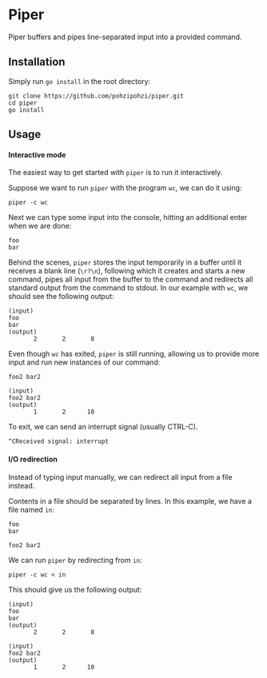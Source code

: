# Piper

Piper buffers and pipes line-separated input into a provided command. 

## Installation

Simply run `go install` in the root directory:

```
git clone https://github.com/pohzipohzi/piper.git
cd piper
go install
```

## Usage

#### Interactive mode

The easiest way to get started with `piper` is to run it interactively.

Suppose we want to run `piper` with the program `wc`, we can do it using:

```
piper -c wc
```

Next we can type some input into the console, hitting an additional enter when we are done:

```
foo
bar
```

Behind the scenes, `piper` stores the input temporarily in a buffer until it receives a blank line (`\r?\n`), following which it creates and starts a new command, pipes all input from the buffer to the command and redirects all standard output from the command to stdout. In our example with `wc`, we should see the following output:

```
(input)
foo
bar
(output)
       2       2       8
```

Even though `wc` has exited, `piper` is still running, allowing us to provide more input and run new instances of our command:

```
foo2 bar2

(input)
foo2 bar2
(output)
       1       2      10
```

To exit, we can send an interrupt signal (usually CTRL-C).

```
^CReceived signal: interrupt
```

#### I/O redirection

Instead of typing input manually, we can redirect all input from a file instead.

Contents in a file should be separated by lines. In this example, we have a file named `in`:

```
foo
bar

foo2 bar2
```

We can run `piper` by redirecting from `in`:

```
piper -c wc < in
```

This should give us the following output:

```
(input)
foo
bar
(output)
       2       2       8

(input)
foo2 bar2
(output)
       1       2      10
```
